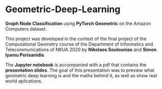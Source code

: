 # Geometric-Deep-Learning

**Graph Node Classification** using **PyTorch Geometric** on the Amazon Computers dataset.

This project was developed in the context of the final project of the Computational Geometry course of the Department of Informatics and Telecommunications of NKUA 2020 by **Nikolaos Soulounias** and **Simon Iyamu Perisanidis**.

The **Jupyter notebook** is accompanied with a pdf that contains the **presentation slides**. The goal of this presentation was to preview what geometric deep learning is and the maths behind it, as well as show real world aplications.
